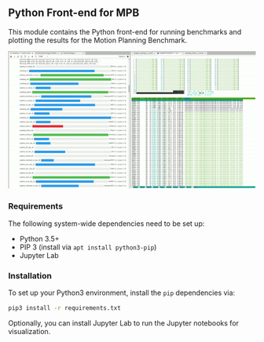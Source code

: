 ## Python Front-end for MPB

This module contains the Python front-end for running benchmarks and plotting the results for the Motion Planning Benchmark.

<p align="center"><img src="../docs/mpb_parallel.gif" alt="Parallel execution of benchmark instances"/></p>

### Requirements
The following system-wide dependencies need to be set up:

* Python 3.5+
* PIP 3 (install via `apt install python3-pip`)
* Jupyter Lab

### Installation
To set up your Python3 environment, install the `pip` dependencies via:
```bash
pip3 install -r requirements.txt
```

Optionally, you can install Jupyter Lab to run the Jupyter notebooks for visualization.
